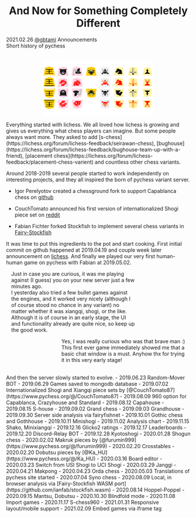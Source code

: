 <h1 align="center">And Now for Something Completely Different</h1>

<div class="meta-headline">
    <div class= "meta">
        <span class="text">2021.02.26</span>
        <span class="text"><a href="/@/gbtami">@gbtami</a></span>
        <span class="text">Announcements</span>
    </div>
    <div class= "headline">Short history of pychess</div>
</div>
</br>

<p align="center">
    <img src="/static/images/TomatoPlasticSet.svg" width="300" height="150">
</p>
Everything started with lichess. We all loved how lichess is growing and gives us everything what chess players can imagine. But some people always want more. They asked to add [s-chess](https://lichess.org/forum/lichess-feedback/seirawan-chess), [bughouse](https://lichess.org/forum/lichess-feedback/bughouse-team-up-with-a-friend), [placement chess](https://lichess.org/forum/lichess-feedback/placement-chess-varient) and countless other chess variants.

Around 2018-2019 several people started to work independently on interesting projects, and they all inspired the born of pychess variant server.<br>

 - Igor Perelyotov created a chessground fork to support Capablanca chess on [github](https://github.com/IgorPerelyotov/chessground/tree/dev/capablanca)</br>

 - CouchTomato announced his first version of internationalized Shogi piece set on [reddit](https://www.reddit.com/r/shogi/comments/bn586v/modifiedredesigned_hidetchi_international_pieces/)</br>

 - Fabian Fichter forked Stockfish to implement several chess variants in [Fairy-Stockfish](https://github.com/ianfab/Fairy-Stockfish)</br>

It was time to put this ingredients to the pot and start cooking.
First initial commit on github happened at 2019.04.19 and couple week later announcement on [lichess](https://lichess.org/forum/off-topic-discussion/lichess-survey-would-you-like-to-see-eastern-chess-variants-here-on-lichess#9). And finally we played our very first human-human game on pychess with Fabian at 2019.05.02.

<p style="background:var(--game-hover);padding-left:1em;padding-right:30%">
Just in case you are curious, it was me playing against (I guess) you on your new server just a few minutes ago.</br>
I yesterday also tried a few bullet games against the engines, and it worked very nicely (although I of course stood no chance in any variant) no matter whether it was xiangqi, shogi, or the like. Although it is of course in an early stage, the UI and functionality already are quite nice, so keep up the good work.</br>
</p>

<p style="background:var(--clock-hurry-bg);align:right;padding-left:30%;padding-right:1em">
Yes, I was really curious who was that brave man :)
This first ever game immediately showed me that a basic chat window is a must.
Anyhow thx for trying it in this very early stage!
</p>
<br>
And then the server slowly started to evolve.
 - 2019.06.23 Random-Mover BOT
 - 2019.06.29 Games saved to mongodb database
 - 2019.07.02 Internationalized Shogi and Xiangqi piece sets by [@CouchTomato87](https://www.pychess.org/@/CouchTomato87)
 - 2019.08.09 960 option for Capablanca, Crazyhouse and Standard
 - 2019.08.12 Capahouse
 - 2019.08.15 S-house
 - 2019.09.02 Grand chess
 - 2019.09.03 Grandhouse
 - 2019.09.30 Server side analysis via fairyfishnet
 - 2019.10.01 Gothic chess and Gothhouse
 - 2019.10.11 Minishogi
 - 2019.11.02 Analysis chart
 - 2019.11.15 Shako, Minixiangqi
 - 2019.12.16 Glicko2 ratings
 - 2019.12.17 Leaderboards
 - 2019.12.20 Discord-Relay BOT
 - 2019.12.28 Kyotoshogi
 - 2020.01.28 Shogun chess
 - 2020.02.02 Makruk pieces by [@furumin999](https://www.pychess.org/@/furumin999)
 - 2020.02.20 Crosstables
 - 2020.02.20 Dobutsu pieces by [@Ka_HU](https://www.pychess.org/@/Ka_HU)
 - 2020.03.16 Board editor
 - 2020.03.23 Switch from USI Shogi to UCI Shogi
 - 2020.03.29 Janggi
 - 2020.04.21 Makpong
 - 2020.04.23 Orda chess
 - 2020.05.03 Translations of pychess site started
 - 2020.07.04 Syno chess
 - 2020.08.09 Local, in browser analysis via [Fairy-Stockfish WASM port](https://github.com/ianfab/stockfish.wasm)
 - 2020.08.14 Hoppel-Poppel
 - 2020.09.15 Mantsu, Dobutsu
 - 2020.10.30 Blindfold mode
 - 2020.11.08 Import games
 - 2020.11.17 S-chess960
 - 2021.01.31 Responsive layout/mobile support
 - 2021.02.09 Embed games via iframe tag

